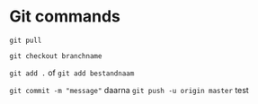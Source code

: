 # Git commands

`git pull`

`git checkout branchname`

`git add .` of `git add bestandnaam`

`git commit -m "message"` daarna `git push -u origin master`
test
